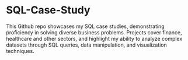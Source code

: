 # SQL-Case-Study

This Github repo showcases my SQL case studies, demonstrating proficiency in solving diverse business problems. Projects cover finance, healthcare and other sectors, and highlight my ability to analyze complex datasets through SQL queries, data manipulation, and visualization techniques.
